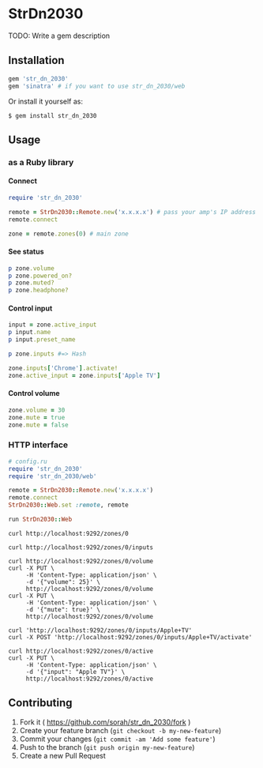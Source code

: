 # StrDn2030

TODO: Write a gem description

## Installation

``` ruby
gem 'str_dn_2030'
gem 'sinatra' # if you want to use str_dn_2030/web
```

Or install it yourself as:

    $ gem install str_dn_2030

## Usage

### as a Ruby library

#### Connect

``` ruby
require 'str_dn_2030'

remote = StrDn2030::Remote.new('x.x.x.x') # pass your amp's IP address
remote.connect

zone = remote.zones(0) # main zone
```

#### See status

``` ruby
p zone.volume
p zone.powered_on?
p zone.muted?
p zone.headphone?
```

#### Control input

``` ruby
input = zone.active_input
p input.name
p input.preset_name

p zone.inputs #=> Hash

zone.inputs['Chrome'].activate!
zone.active_input = zone.inputs['Apple TV']
```

#### Control volume

``` ruby
zone.volume = 30
zone.mute = true
zone.mute = false
```

### HTTP interface

``` ruby
# config.ru
require 'str_dn_2030'
require 'str_dn_2030/web'

remote = StrDn2030::Remote.new('x.x.x.x')
remote.connect
StrDn2030::Web.set :remote, remote

run StrDn2030::Web
```

```
curl http://localhost:9292/zones/0
```

```
curl http://localhost:9292/zones/0/inputs
```

```
curl http://localhost:9292/zones/0/volume
curl -X PUT \
     -H 'Content-Type: application/json' \
     -d '{"volume": 25}' \
     http://localhost:9292/zones/0/volume
curl -X PUT \
     -H 'Content-Type: application/json' \
     -d '{"mute": true}' \
     http://localhost:9292/zones/0/volume
```

```
curl 'http://localhost:9292/zones/0/inputs/Apple+TV'
curl -X POST 'http://localhost:9292/zones/0/inputs/Apple+TV/activate'
```

```
curl http://localhost:9292/zones/0/active
curl -X PUT \
     -H 'Content-Type: application/json' \
     -d '{"input": "Apple TV"}' \
     http://localhost:9292/zones/0/active
```

## Contributing

1. Fork it ( https://github.com/sorah/str_dn_2030/fork )
2. Create your feature branch (`git checkout -b my-new-feature`)
3. Commit your changes (`git commit -am 'Add some feature'`)
4. Push to the branch (`git push origin my-new-feature`)
5. Create a new Pull Request

